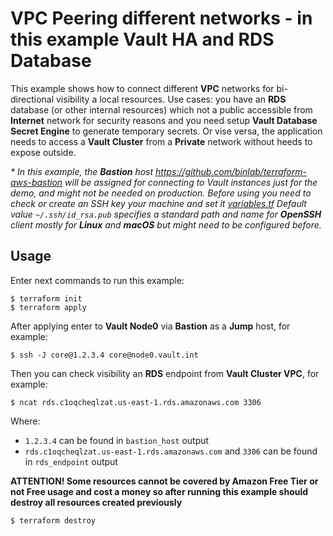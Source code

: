 # VPC Peering different networks - in this example Vault HA and RDS Database

This example shows how to connect different **VPC** networks for bi-directional visibility a local resources.
Use cases: you have an **RDS** database (or other internal resources) which not a public accessible from **Internet** network for security reasons and you need setup **Vault Database Secret Engine** to generate temporary secrets. Or vise versa, the application needs to access a **Vault Cluster** from a **Private** network without heeds to expose outside.

*\* In this example, the **Bastion** host https://github.com/binlab/terraform-aws-bastion will be assigned for connecting to Vault instances just for the demo, and might not be needed on production.
Before using you need to check or create an SSH key your machine and set it [variables.tf](variables.tf)
Default value `~/.ssh/id_rsa.pub` specifies a standard path and name for **OpenSSH** 
client mostly for **Linux** and **macOS** but might need to be configured before.*

## Usage

Enter next commands to run this example:

```shell
$ terraform init
$ terraform apply
```

After applying enter to **Vault Node0** via **Bastion** as a **Jump** host, for example:

```shell
$ ssh -J core@1.2.3.4 core@node0.vault.int
```

Then you can check visibility an **RDS** endpoint from **Vault Cluster VPC**, for example:

```shell
$ ncat rds.c1oqcheqlzat.us-east-1.rds.amazonaws.com 3306
```

Where:
  - `1.2.3.4` can be found in `bastion_host` output 
  - `rds.c1oqcheqlzat.us-east-1.rds.amazonaws.com` and `3306` can be found in `rds_endpoint` output 

**ATTENTION! Some resources cannot be covered by Amazon Free Tier or not Free usage and cost a money so after running this example should destroy all resources created previously**

```shell
$ terraform destroy
```

